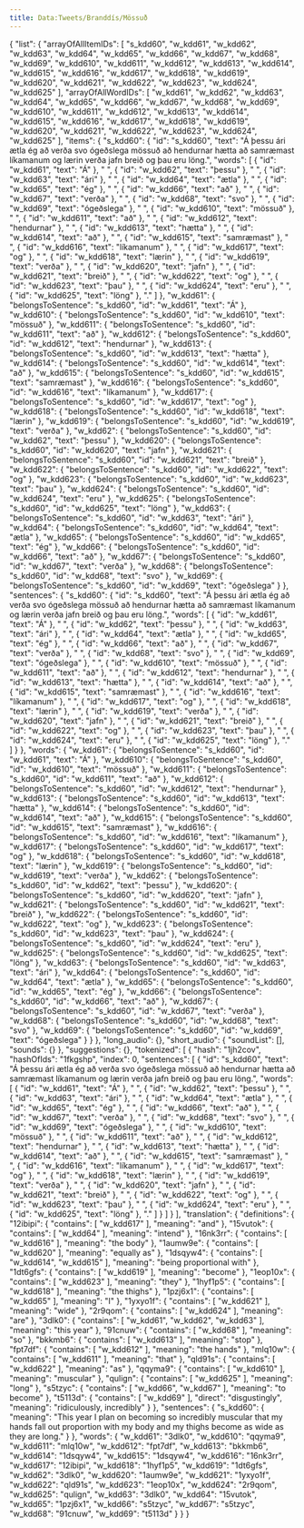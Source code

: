 ```yaml
---
title: Data:Tweets/Branddís/Mössuð
---
```


{
    "list": {
        "arrayOfAllItemIDs": [
            "s_kdd60",
            "w_kdd61",
            "w_kdd62",
            "w_kdd63",
            "w_kdd64",
            "w_kdd65",
            "w_kdd66",
            "w_kdd67",
            "w_kdd68",
            "w_kdd69",
            "w_kdd610",
            "w_kdd611",
            "w_kdd612",
            "w_kdd613",
            "w_kdd614",
            "w_kdd615",
            "w_kdd616",
            "w_kdd617",
            "w_kdd618",
            "w_kdd619",
            "w_kdd620",
            "w_kdd621",
            "w_kdd622",
            "w_kdd623",
            "w_kdd624",
            "w_kdd625"
        ],
        "arrayOfAllWordIDs": [
            "w_kdd61",
            "w_kdd62",
            "w_kdd63",
            "w_kdd64",
            "w_kdd65",
            "w_kdd66",
            "w_kdd67",
            "w_kdd68",
            "w_kdd69",
            "w_kdd610",
            "w_kdd611",
            "w_kdd612",
            "w_kdd613",
            "w_kdd614",
            "w_kdd615",
            "w_kdd616",
            "w_kdd617",
            "w_kdd618",
            "w_kdd619",
            "w_kdd620",
            "w_kdd621",
            "w_kdd622",
            "w_kdd623",
            "w_kdd624",
            "w_kdd625"
        ],
        "items": {
            "s_kdd60": {
                "id": "s_kdd60",
                "text": "Á þessu ári ætla ég að verða svo ógeðslega mössuð að hendurnar hætta að samræmast líkamanum og lærin verða jafn breið og þau eru löng.",
                "words": [
                    {
                        "id": "w_kdd61",
                        "text": "Á"
                    },
                    " ",
                    {
                        "id": "w_kdd62",
                        "text": "þessu"
                    },
                    " ",
                    {
                        "id": "w_kdd63",
                        "text": "ári"
                    },
                    " ",
                    {
                        "id": "w_kdd64",
                        "text": "ætla"
                    },
                    " ",
                    {
                        "id": "w_kdd65",
                        "text": "ég"
                    },
                    " ",
                    {
                        "id": "w_kdd66",
                        "text": "að"
                    },
                    " ",
                    {
                        "id": "w_kdd67",
                        "text": "verða"
                    },
                    " ",
                    {
                        "id": "w_kdd68",
                        "text": "svo"
                    },
                    " ",
                    {
                        "id": "w_kdd69",
                        "text": "ógeðslega"
                    },
                    " ",
                    {
                        "id": "w_kdd610",
                        "text": "mössuð"
                    },
                    " ",
                    {
                        "id": "w_kdd611",
                        "text": "að"
                    },
                    " ",
                    {
                        "id": "w_kdd612",
                        "text": "hendurnar"
                    },
                    " ",
                    {
                        "id": "w_kdd613",
                        "text": "hætta"
                    },
                    " ",
                    {
                        "id": "w_kdd614",
                        "text": "að"
                    },
                    " ",
                    {
                        "id": "w_kdd615",
                        "text": "samræmast"
                    },
                    " ",
                    {
                        "id": "w_kdd616",
                        "text": "líkamanum"
                    },
                    " ",
                    {
                        "id": "w_kdd617",
                        "text": "og"
                    },
                    " ",
                    {
                        "id": "w_kdd618",
                        "text": "lærin"
                    },
                    " ",
                    {
                        "id": "w_kdd619",
                        "text": "verða"
                    },
                    " ",
                    {
                        "id": "w_kdd620",
                        "text": "jafn"
                    },
                    " ",
                    {
                        "id": "w_kdd621",
                        "text": "breið"
                    },
                    " ",
                    {
                        "id": "w_kdd622",
                        "text": "og"
                    },
                    " ",
                    {
                        "id": "w_kdd623",
                        "text": "þau"
                    },
                    " ",
                    {
                        "id": "w_kdd624",
                        "text": "eru"
                    },
                    " ",
                    {
                        "id": "w_kdd625",
                        "text": "löng"
                    },
                    "."
                ]
            },
            "w_kdd61": {
                "belongsToSentence": "s_kdd60",
                "id": "w_kdd61",
                "text": "Á"
            },
            "w_kdd610": {
                "belongsToSentence": "s_kdd60",
                "id": "w_kdd610",
                "text": "mössuð"
            },
            "w_kdd611": {
                "belongsToSentence": "s_kdd60",
                "id": "w_kdd611",
                "text": "að"
            },
            "w_kdd612": {
                "belongsToSentence": "s_kdd60",
                "id": "w_kdd612",
                "text": "hendurnar"
            },
            "w_kdd613": {
                "belongsToSentence": "s_kdd60",
                "id": "w_kdd613",
                "text": "hætta"
            },
            "w_kdd614": {
                "belongsToSentence": "s_kdd60",
                "id": "w_kdd614",
                "text": "að"
            },
            "w_kdd615": {
                "belongsToSentence": "s_kdd60",
                "id": "w_kdd615",
                "text": "samræmast"
            },
            "w_kdd616": {
                "belongsToSentence": "s_kdd60",
                "id": "w_kdd616",
                "text": "líkamanum"
            },
            "w_kdd617": {
                "belongsToSentence": "s_kdd60",
                "id": "w_kdd617",
                "text": "og"
            },
            "w_kdd618": {
                "belongsToSentence": "s_kdd60",
                "id": "w_kdd618",
                "text": "lærin"
            },
            "w_kdd619": {
                "belongsToSentence": "s_kdd60",
                "id": "w_kdd619",
                "text": "verða"
            },
            "w_kdd62": {
                "belongsToSentence": "s_kdd60",
                "id": "w_kdd62",
                "text": "þessu"
            },
            "w_kdd620": {
                "belongsToSentence": "s_kdd60",
                "id": "w_kdd620",
                "text": "jafn"
            },
            "w_kdd621": {
                "belongsToSentence": "s_kdd60",
                "id": "w_kdd621",
                "text": "breið"
            },
            "w_kdd622": {
                "belongsToSentence": "s_kdd60",
                "id": "w_kdd622",
                "text": "og"
            },
            "w_kdd623": {
                "belongsToSentence": "s_kdd60",
                "id": "w_kdd623",
                "text": "þau"
            },
            "w_kdd624": {
                "belongsToSentence": "s_kdd60",
                "id": "w_kdd624",
                "text": "eru"
            },
            "w_kdd625": {
                "belongsToSentence": "s_kdd60",
                "id": "w_kdd625",
                "text": "löng"
            },
            "w_kdd63": {
                "belongsToSentence": "s_kdd60",
                "id": "w_kdd63",
                "text": "ári"
            },
            "w_kdd64": {
                "belongsToSentence": "s_kdd60",
                "id": "w_kdd64",
                "text": "ætla"
            },
            "w_kdd65": {
                "belongsToSentence": "s_kdd60",
                "id": "w_kdd65",
                "text": "ég"
            },
            "w_kdd66": {
                "belongsToSentence": "s_kdd60",
                "id": "w_kdd66",
                "text": "að"
            },
            "w_kdd67": {
                "belongsToSentence": "s_kdd60",
                "id": "w_kdd67",
                "text": "verða"
            },
            "w_kdd68": {
                "belongsToSentence": "s_kdd60",
                "id": "w_kdd68",
                "text": "svo"
            },
            "w_kdd69": {
                "belongsToSentence": "s_kdd60",
                "id": "w_kdd69",
                "text": "ógeðslega"
            }
        },
        "sentences": {
            "s_kdd60": {
                "id": "s_kdd60",
                "text": "Á þessu ári ætla ég að verða svo ógeðslega mössuð að hendurnar hætta að samræmast líkamanum og lærin verða jafn breið og þau eru löng.",
                "words": [
                    {
                        "id": "w_kdd61",
                        "text": "Á"
                    },
                    " ",
                    {
                        "id": "w_kdd62",
                        "text": "þessu"
                    },
                    " ",
                    {
                        "id": "w_kdd63",
                        "text": "ári"
                    },
                    " ",
                    {
                        "id": "w_kdd64",
                        "text": "ætla"
                    },
                    " ",
                    {
                        "id": "w_kdd65",
                        "text": "ég"
                    },
                    " ",
                    {
                        "id": "w_kdd66",
                        "text": "að"
                    },
                    " ",
                    {
                        "id": "w_kdd67",
                        "text": "verða"
                    },
                    " ",
                    {
                        "id": "w_kdd68",
                        "text": "svo"
                    },
                    " ",
                    {
                        "id": "w_kdd69",
                        "text": "ógeðslega"
                    },
                    " ",
                    {
                        "id": "w_kdd610",
                        "text": "mössuð"
                    },
                    " ",
                    {
                        "id": "w_kdd611",
                        "text": "að"
                    },
                    " ",
                    {
                        "id": "w_kdd612",
                        "text": "hendurnar"
                    },
                    " ",
                    {
                        "id": "w_kdd613",
                        "text": "hætta"
                    },
                    " ",
                    {
                        "id": "w_kdd614",
                        "text": "að"
                    },
                    " ",
                    {
                        "id": "w_kdd615",
                        "text": "samræmast"
                    },
                    " ",
                    {
                        "id": "w_kdd616",
                        "text": "líkamanum"
                    },
                    " ",
                    {
                        "id": "w_kdd617",
                        "text": "og"
                    },
                    " ",
                    {
                        "id": "w_kdd618",
                        "text": "lærin"
                    },
                    " ",
                    {
                        "id": "w_kdd619",
                        "text": "verða"
                    },
                    " ",
                    {
                        "id": "w_kdd620",
                        "text": "jafn"
                    },
                    " ",
                    {
                        "id": "w_kdd621",
                        "text": "breið"
                    },
                    " ",
                    {
                        "id": "w_kdd622",
                        "text": "og"
                    },
                    " ",
                    {
                        "id": "w_kdd623",
                        "text": "þau"
                    },
                    " ",
                    {
                        "id": "w_kdd624",
                        "text": "eru"
                    },
                    " ",
                    {
                        "id": "w_kdd625",
                        "text": "löng"
                    },
                    "."
                ]
            }
        },
        "words": {
            "w_kdd61": {
                "belongsToSentence": "s_kdd60",
                "id": "w_kdd61",
                "text": "Á"
            },
            "w_kdd610": {
                "belongsToSentence": "s_kdd60",
                "id": "w_kdd610",
                "text": "mössuð"
            },
            "w_kdd611": {
                "belongsToSentence": "s_kdd60",
                "id": "w_kdd611",
                "text": "að"
            },
            "w_kdd612": {
                "belongsToSentence": "s_kdd60",
                "id": "w_kdd612",
                "text": "hendurnar"
            },
            "w_kdd613": {
                "belongsToSentence": "s_kdd60",
                "id": "w_kdd613",
                "text": "hætta"
            },
            "w_kdd614": {
                "belongsToSentence": "s_kdd60",
                "id": "w_kdd614",
                "text": "að"
            },
            "w_kdd615": {
                "belongsToSentence": "s_kdd60",
                "id": "w_kdd615",
                "text": "samræmast"
            },
            "w_kdd616": {
                "belongsToSentence": "s_kdd60",
                "id": "w_kdd616",
                "text": "líkamanum"
            },
            "w_kdd617": {
                "belongsToSentence": "s_kdd60",
                "id": "w_kdd617",
                "text": "og"
            },
            "w_kdd618": {
                "belongsToSentence": "s_kdd60",
                "id": "w_kdd618",
                "text": "lærin"
            },
            "w_kdd619": {
                "belongsToSentence": "s_kdd60",
                "id": "w_kdd619",
                "text": "verða"
            },
            "w_kdd62": {
                "belongsToSentence": "s_kdd60",
                "id": "w_kdd62",
                "text": "þessu"
            },
            "w_kdd620": {
                "belongsToSentence": "s_kdd60",
                "id": "w_kdd620",
                "text": "jafn"
            },
            "w_kdd621": {
                "belongsToSentence": "s_kdd60",
                "id": "w_kdd621",
                "text": "breið"
            },
            "w_kdd622": {
                "belongsToSentence": "s_kdd60",
                "id": "w_kdd622",
                "text": "og"
            },
            "w_kdd623": {
                "belongsToSentence": "s_kdd60",
                "id": "w_kdd623",
                "text": "þau"
            },
            "w_kdd624": {
                "belongsToSentence": "s_kdd60",
                "id": "w_kdd624",
                "text": "eru"
            },
            "w_kdd625": {
                "belongsToSentence": "s_kdd60",
                "id": "w_kdd625",
                "text": "löng"
            },
            "w_kdd63": {
                "belongsToSentence": "s_kdd60",
                "id": "w_kdd63",
                "text": "ári"
            },
            "w_kdd64": {
                "belongsToSentence": "s_kdd60",
                "id": "w_kdd64",
                "text": "ætla"
            },
            "w_kdd65": {
                "belongsToSentence": "s_kdd60",
                "id": "w_kdd65",
                "text": "ég"
            },
            "w_kdd66": {
                "belongsToSentence": "s_kdd60",
                "id": "w_kdd66",
                "text": "að"
            },
            "w_kdd67": {
                "belongsToSentence": "s_kdd60",
                "id": "w_kdd67",
                "text": "verða"
            },
            "w_kdd68": {
                "belongsToSentence": "s_kdd60",
                "id": "w_kdd68",
                "text": "svo"
            },
            "w_kdd69": {
                "belongsToSentence": "s_kdd60",
                "id": "w_kdd69",
                "text": "ógeðslega"
            }
        }
    },
    "long_audio": {},
    "short_audio": {
        "soundList": [],
        "sounds": {}
    },
    "suggestions": {},
    "tokenized": [
        {
            "hash": "1jh2cov",
            "hashOfIds": "1fkgshp",
            "index": 0,
            "sentences": [
                {
                    "id": "s_kdd60",
                    "text": "Á þessu ári ætla ég að verða svo ógeðslega mössuð að hendurnar hætta að samræmast líkamanum og lærin verða jafn breið og þau eru löng.",
                    "words": [
                        {
                            "id": "w_kdd61",
                            "text": "Á"
                        },
                        " ",
                        {
                            "id": "w_kdd62",
                            "text": "þessu"
                        },
                        " ",
                        {
                            "id": "w_kdd63",
                            "text": "ári"
                        },
                        " ",
                        {
                            "id": "w_kdd64",
                            "text": "ætla"
                        },
                        " ",
                        {
                            "id": "w_kdd65",
                            "text": "ég"
                        },
                        " ",
                        {
                            "id": "w_kdd66",
                            "text": "að"
                        },
                        " ",
                        {
                            "id": "w_kdd67",
                            "text": "verða"
                        },
                        " ",
                        {
                            "id": "w_kdd68",
                            "text": "svo"
                        },
                        " ",
                        {
                            "id": "w_kdd69",
                            "text": "ógeðslega"
                        },
                        " ",
                        {
                            "id": "w_kdd610",
                            "text": "mössuð"
                        },
                        " ",
                        {
                            "id": "w_kdd611",
                            "text": "að"
                        },
                        " ",
                        {
                            "id": "w_kdd612",
                            "text": "hendurnar"
                        },
                        " ",
                        {
                            "id": "w_kdd613",
                            "text": "hætta"
                        },
                        " ",
                        {
                            "id": "w_kdd614",
                            "text": "að"
                        },
                        " ",
                        {
                            "id": "w_kdd615",
                            "text": "samræmast"
                        },
                        " ",
                        {
                            "id": "w_kdd616",
                            "text": "líkamanum"
                        },
                        " ",
                        {
                            "id": "w_kdd617",
                            "text": "og"
                        },
                        " ",
                        {
                            "id": "w_kdd618",
                            "text": "lærin"
                        },
                        " ",
                        {
                            "id": "w_kdd619",
                            "text": "verða"
                        },
                        " ",
                        {
                            "id": "w_kdd620",
                            "text": "jafn"
                        },
                        " ",
                        {
                            "id": "w_kdd621",
                            "text": "breið"
                        },
                        " ",
                        {
                            "id": "w_kdd622",
                            "text": "og"
                        },
                        " ",
                        {
                            "id": "w_kdd623",
                            "text": "þau"
                        },
                        " ",
                        {
                            "id": "w_kdd624",
                            "text": "eru"
                        },
                        " ",
                        {
                            "id": "w_kdd625",
                            "text": "löng"
                        },
                        "."
                    ]
                }
            ]
        }
    ],
    "translation": {
        "definitions": {
            "12ibipi": {
                "contains": [
                    "w_kdd617"
                ],
                "meaning": "and"
            },
            "15vutok": {
                "contains": [
                    "w_kdd64"
                ],
                "meaning": "intend"
            },
            "16nk3rr": {
                "contains": [
                    "w_kdd616"
                ],
                "meaning": "the body"
            },
            "1aumw9e": {
                "contains": [
                    "w_kdd620"
                ],
                "meaning": "equally as"
            },
            "1dsqyw4": {
                "contains": [
                    "w_kdd614",
                    "w_kdd615"
                ],
                "meaning": "being proportional with"
            },
            "1dt6gfs": {
                "contains": [
                    "w_kdd619"
                ],
                "meaning": "become"
            },
            "1eop10x": {
                "contains": [
                    "w_kdd623"
                ],
                "meaning": "they"
            },
            "1hyf1p5": {
                "contains": [
                    "w_kdd618"
                ],
                "meaning": "the thighs"
            },
            "1pzj6x1": {
                "contains": [
                    "w_kdd65"
                ],
                "meaning": "I"
            },
            "1yxyo1f": {
                "contains": [
                    "w_kdd621"
                ],
                "meaning": "wide"
            },
            "2r9qom": {
                "contains": [
                    "w_kdd624"
                ],
                "meaning": "are"
            },
            "3dlk0": {
                "contains": [
                    "w_kdd61",
                    "w_kdd62",
                    "w_kdd63"
                ],
                "meaning": "this year"
            },
            "91cnuw": {
                "contains": [
                    "w_kdd68"
                ],
                "meaning": "so"
            },
            "bkkmb6": {
                "contains": [
                    "w_kdd613"
                ],
                "meaning": "stop"
            },
            "fpt7df": {
                "contains": [
                    "w_kdd612"
                ],
                "meaning": "the hands"
            },
            "mlq10w": {
                "contains": [
                    "w_kdd611"
                ],
                "meaning": "that"
            },
            "qld91s": {
                "contains": [
                    "w_kdd622"
                ],
                "meaning": "as"
            },
            "qqyma9": {
                "contains": [
                    "w_kdd610"
                ],
                "meaning": "muscular"
            },
            "qulign": {
                "contains": [
                    "w_kdd625"
                ],
                "meaning": "long"
            },
            "s5tzyc": {
                "contains": [
                    "w_kdd66",
                    "w_kdd67"
                ],
                "meaning": "to become"
            },
            "t5113d": {
                "contains": [
                    "w_kdd69"
                ],
                "direct": "disgustingly",
                "meaning": "ridiculously, incredibly"
            }
        },
        "sentences": {
            "s_kdd60": {
                "meaning": "This year I plan on becoming so incredibly muscular that my hands fall out proportion with my body and my thighs become as wide as they are long."
            }
        },
        "words": {
            "w_kdd61": "3dlk0",
            "w_kdd610": "qqyma9",
            "w_kdd611": "mlq10w",
            "w_kdd612": "fpt7df",
            "w_kdd613": "bkkmb6",
            "w_kdd614": "1dsqyw4",
            "w_kdd615": "1dsqyw4",
            "w_kdd616": "16nk3rr",
            "w_kdd617": "12ibipi",
            "w_kdd618": "1hyf1p5",
            "w_kdd619": "1dt6gfs",
            "w_kdd62": "3dlk0",
            "w_kdd620": "1aumw9e",
            "w_kdd621": "1yxyo1f",
            "w_kdd622": "qld91s",
            "w_kdd623": "1eop10x",
            "w_kdd624": "2r9qom",
            "w_kdd625": "qulign",
            "w_kdd63": "3dlk0",
            "w_kdd64": "15vutok",
            "w_kdd65": "1pzj6x1",
            "w_kdd66": "s5tzyc",
            "w_kdd67": "s5tzyc",
            "w_kdd68": "91cnuw",
            "w_kdd69": "t5113d"
        }
    }
}